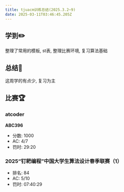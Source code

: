 ```yaml
---
title: tjuacm训练总结(2025.3.2~9)
date: 2025-03-11T03:46:45.205Z
---
```


## 学到✏️

整理了常用的模板, st表, 整理比赛环境, 复习算法基础

## 总结📕

这周学的有点少, 复习为主

## 比赛🏆

### atcoder

**ABC396**

- 分数: 1000
- AC: 4/7
- 罚时: 29:20

### 2025“钉耙编程”中国大学生算法设计春季联赛（1）

- 排名: 84
- AC: 5/10
- 罚时: 07:40:29